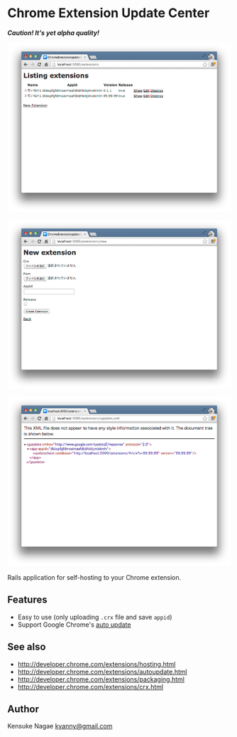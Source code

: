 # Chrome Extension Update Center

***Caution! It's yet alpha quality!***

![screenshot1.png](./screenshot1.png)

![screenshot2.png](./screenshot2.png)

![screenshot3.png](./screenshot3.png)

Rails application for self-hosting to your Chrome extension.

## Features

* Easy to use (only uploading `.crx` file and save `appid`)
* Support Google Chrome's [auto update](http://developer.chrome.com/extensions/autoupdate.html)

## See also

* http://developer.chrome.com/extensions/hosting.html
* http://developer.chrome.com/extensions/autoupdate.html
* http://developer.chrome.com/extensions/packaging.html
* http://developer.chrome.com/extensions/crx.html

## Author

Kensuke Nagae <kyanny@gmail.com>
